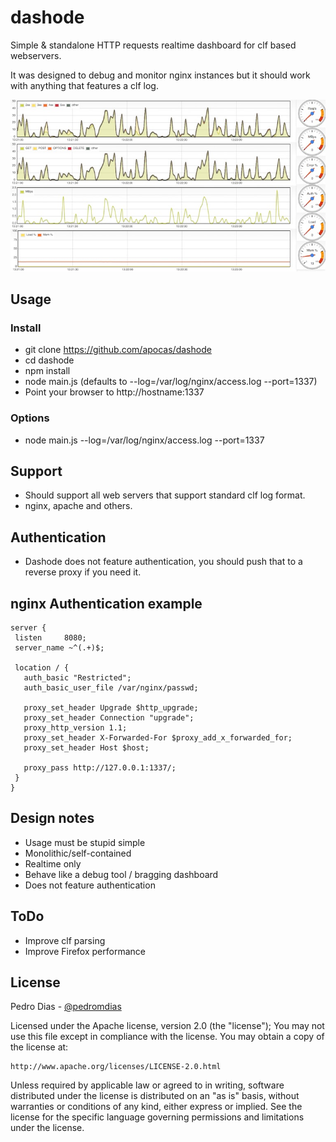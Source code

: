 # dashode

Simple & standalone HTTP requests realtime dashboard for clf based webservers.

It was designed to debug and monitor nginx instances but it should work with anything that features a clf log.

![dashode](https://raw.githubusercontent.com/apocas/dashode/master/dashode.jpg "dashode")

## Usage

### Install

 * git clone https://github.com/apocas/dashode
 * cd dashode
 * npm install
 * node main.js (defaults to --log=/var/log/nginx/access.log --port=1337)
 * Point your browser to http://hostname:1337

### Options

 * node main.js --log=/var/log/nginx/access.log --port=1337

## Support

 * Should support all web servers that support standard clf log format.
 * nginx, apache and others.

## Authentication

 * Dashode does not feature authentication, you should push that to a reverse proxy if you need it.

## nginx Authentication example
 ```
server {
  listen	 8080;
  server_name ~^(.+)$;

  location / {
    auth_basic "Restricted";
    auth_basic_user_file /var/nginx/passwd;

    proxy_set_header Upgrade $http_upgrade;
    proxy_set_header Connection "upgrade";
    proxy_http_version 1.1;
    proxy_set_header X-Forwarded-For $proxy_add_x_forwarded_for;
    proxy_set_header Host $host;

    proxy_pass http://127.0.0.1:1337/;
  }
}
```

## Design notes

 * Usage must be stupid simple
 * Monolithic/self-contained
 * Realtime only
 * Behave like a debug tool / bragging dashboard
 * Does not feature authentication

## ToDo

 * Improve clf parsing
 * Improve Firefox performance

## License

Pedro Dias - [@pedromdias](https://twitter.com/pedromdias)

Licensed under the Apache license, version 2.0 (the "license"); You may not use this file except in compliance with the license. You may obtain a copy of the license at:

    http://www.apache.org/licenses/LICENSE-2.0.html

Unless required by applicable law or agreed to in writing, software distributed under the license is distributed on an "as is" basis, without warranties or conditions of any kind, either express or implied. See the license for the specific language governing permissions and limitations under the license.
